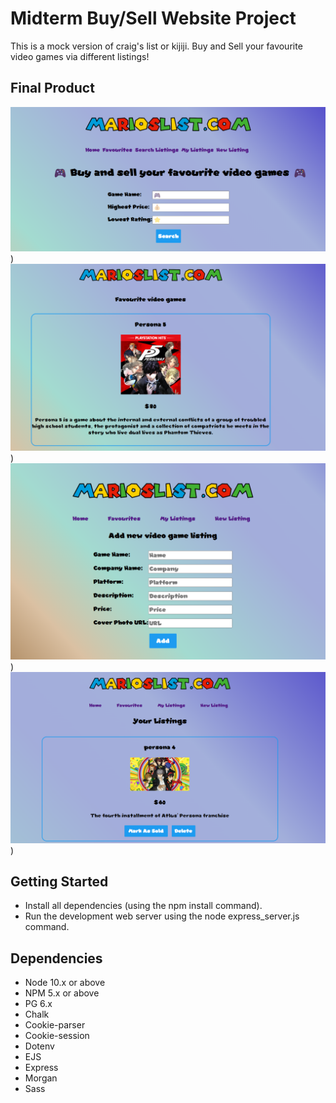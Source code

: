 # Midterm Buy/Sell Website Project

This is a mock version of craig's list or kijiji.  Buy and Sell your favourite video games via different listings!

## Final Product

!["Home Page"](https://github.com/JasonDisj/lighthouse-midterm-project/blob/master/docs/home.png?raw=true))
!["Favourites Page"](https://github.com/JasonDisj/lighthouse-midterm-project/blob/master/docs/favourites.png?raw=true))
!["Add Listings Page"](https://github.com/JasonDisj/lighthouse-midterm-project/blob/master/docs/newlisting.png?raw=true))
!["My Listings Page"](https://github.com/JasonDisj/lighthouse-midterm-project/blob/master/docs/mylistings.png?raw=true))



## Getting Started

- Install all dependencies (using the npm install command).
- Run the development web server using the node express_server.js command.

## Dependencies

- Node 10.x or above
- NPM 5.x or above
- PG 6.x
- Chalk
- Cookie-parser
- Cookie-session
- Dotenv
- EJS
- Express
- Morgan
- Sass
